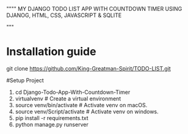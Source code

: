 """"
MY DJANGO TODO LIST APP WITH COUNTDOWN TIMER USING DJANOG, HTML, CSS, JAVASCRIPT & SQLITE

"""



# Installation guide

git clone https://github.com/King-Greatman-Spirit/TODO-LIST.git

#Setup Project
1. cd Django-Todo-App-With-Countdown-Timer
2. virtualvenv # Create a virtual environment
3. source venv/bin/activate # Activate venv on macOS.
4. source venv/Script/activate # Activate venv on windows.
5. pip install -r requirements.txt
7. python manage.py runserver


